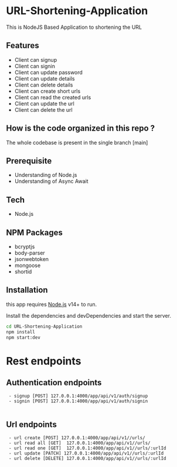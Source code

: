 # URL-Shortening-Application
This is NodeJS Based Application to shortening the URL

## Features
* Client can signup 
* Client can signin
* Client can update password
* Client can update details
* Client can delete details
* Client can create short urls
* Client can read the created urls
* Client can update the url
* Client can delete the url

## How is the code organized in this repo ?
The whole codebase is present in the single branch [main]

## Prerequisite
- Understanding of Node.js
- Understanding of Async Await

## Tech
- Node.js

## NPM Packages
- bcryptjs
- body-parser
- jsonwebtoken
- mongoose
- shortid
## Installation

this app requires [Node.js](https://nodejs.org/) v14+ to run.

Install the dependencies and devDependencies and start the server.

```sh
cd URL-Shortening-Application
npm install
npm start:dev
```

# Rest endpoints

## Authentication endpoints
```
 - signup [POST] 127.0.0.1:4000/app/api/v1/auth/signup
 - signin [POST] 127.0.0.1:4000/app/api/v1/auth/signin
 
```

## Url endpoints
```
 - url create [POST] 127.0.0.1:4000/app/api/v1//urls/
 - url read all [GET]  127.0.0.1:4000/app/api/v1//urls/
 - url read one [GET]  127.0.0.1:4000/app/api/v1//urls/:urlId
 - url update [PATCH] 127.0.0.1:4000/app/api/v1//urls/:urlId
 - url delete [DELETE] 127.0.0.1:4000/app/api/v1//urls/:urlId
```


